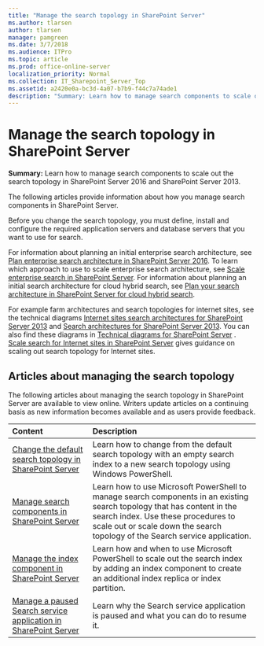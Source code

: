 ```yaml
---
title: "Manage the search topology in SharePoint Server"
ms.author: tlarsen
author: tlarsen
manager: pamgreen
ms.date: 3/7/2018
ms.audience: ITPro
ms.topic: article
ms.prod: office-online-server
localization_priority: Normal
ms.collection: IT_Sharepoint_Server_Top
ms.assetid: a2420e0a-bc3d-4a07-b7b9-f44c7a74ade1
description: "Summary: Learn how to manage search components to scale out the search topology in SharePoint Server 2016 and SharePoint Server 2013."
---
```


# Manage the search topology in SharePoint Server

 **Summary:** Learn how to manage search components to scale out the search topology in SharePoint Server 2016 and SharePoint Server 2013. 
  
The following articles provide information about how you manage search components in SharePoint Server.
  
Before you change the search topology, you must define, install and configure the required application servers and database servers that you want to use for search.
  
For information about planning an initial enterprise search architecture, see [Plan enterprise search architecture in SharePoint Server 2016](plan-enterprise-search-architecture.md). To learn which approach to use to scale enterprise search architecture, see [Scale enterprise search in SharePoint Server](scale-enterprise-search.md). For information about planning an initial search architecture for cloud hybrid search, see [Plan your search architecture in SharePoint Server for cloud hybrid search](http://technet.microsoft.com/library/33926857-302c-424f-ba78-03286cf5ac30%28Office.14%29.aspx#BKMK_Plan_search_architecture).
  
For example farm architectures and search topologies for internet sites, see the technical diagrams [Internet sites search architectures for SharePoint Server 2013](https://www.microsoft.com/en-us/download/details.aspx?id=54296) and [Search architectures for SharePoint Server 2013](https://docs.com/officeitpro/3386/search-architectures-for-sharepoint-server-2016). You can also find these diagrams in [Technical diagrams for SharePoint Server](../technical-reference/technical-diagrams.md) . [Scale search for Internet sites in SharePoint Server](scale-search-for-internet-sites.md) gives guidance on scaling out search topology for Internet sites. 
  
## Articles about managing the search topology

The following articles about managing the search topology in SharePoint Server are available to view online. Writers update articles on a continuing basis as new information becomes available and as users provide feedback.
  
|**Content**|**Description**|
|:-----|:-----|
|[Change the default search topology in SharePoint Server](change-the-default-search-topology.md) <br/> |Learn how to change from the default search topology with an empty search index to a new search topology using Windows PowerShell.  <br/> |
|[Manage search components in SharePoint Server](manage-search-components.md) <br/> |Learn how to use Microsoft PowerShell to manage search components in an existing search topology that has content in the search index. Use these procedures to scale out or scale down the search topology of the Search service application.  <br/> |
|[Manage the index component in SharePoint Server](manage-the-index-component.md) <br/> |Learn how and when to use Microsoft PowerShell to scale out the search index by adding an index component to create an additional index replica or index partition.  <br/> |
|[Manage a paused Search service application in SharePoint Server](manage-a-paused-search-service-application.md) <br/> |Learn why the Search service application is paused and what you can do to resume it.  <br/> |
   

